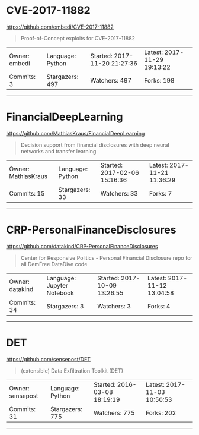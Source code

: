 # CVE-2017-11882

https://github.com/embedi/CVE-2017-11882
<blockquote>
Proof-of-Concept exploits for CVE-2017-11882
</blockquote>

<table>
<tr><td>Owner: embedi</td>
    <td>Language: Python</td>
    <td>Started: 2017-11-20 21:27:36</td>
    <td>Latest: 2017-11-29 19:13:22</td></tr>
<tr><td>Commits: 3</td>
    <td>Stargazers: 497</td>
    <td>Watchers: 497</td>
    <td>Forks: 198</td></tr>
</table>

---

# FinancialDeepLearning

https://github.com/MathiasKraus/FinancialDeepLearning
<blockquote>
Decision support from financial disclosures with deep neural networks and transfer learning
</blockquote>

<table>
<tr><td>Owner: MathiasKraus</td>
    <td>Language: Python</td>
    <td>Started: 2017-02-06 15:16:36</td>
    <td>Latest: 2017-11-21 11:36:29</td></tr>
<tr><td>Commits: 15</td>
    <td>Stargazers: 33</td>
    <td>Watchers: 33</td>
    <td>Forks: 7</td></tr>
</table>

---

# CRP-PersonalFinanceDisclosures

https://github.com/datakind/CRP-PersonalFinanceDisclosures
<blockquote>
Center for Responsive Politics - Personal Financial Disclosure repo for all DemFree DataDive code
</blockquote>

<table>
<tr><td>Owner: datakind</td>
    <td>Language: Jupyter Notebook</td>
    <td>Started: 2017-10-09 13:26:55</td>
    <td>Latest: 2017-11-12 13:04:58</td></tr>
<tr><td>Commits: 34</td>
    <td>Stargazers: 3</td>
    <td>Watchers: 3</td>
    <td>Forks: 4</td></tr>
</table>

---

# DET

https://github.com/sensepost/DET
<blockquote>
(extensible) Data Exfiltration Toolkit (DET)
</blockquote>

<table>
<tr><td>Owner: sensepost</td>
    <td>Language: Python</td>
    <td>Started: 2016-03-08 18:19:19</td>
    <td>Latest: 2017-11-03 10:50:53</td></tr>
<tr><td>Commits: 31</td>
    <td>Stargazers: 775</td>
    <td>Watchers: 775</td>
    <td>Forks: 202</td></tr>
</table>

---

